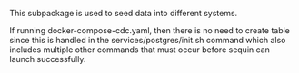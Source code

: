 This subpackage is used to seed data into different systems.

If running docker-compose-cdc.yaml, then there is no need to create table since this is handled in the services/postgres/init.sh command which also includes multiple other commands that must occur before sequin can launch successfully.